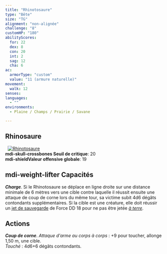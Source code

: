 ```yaml
---
title: "Rhinotosaure"
type: "Bête"
size: "TG"
alignment: "non-alignée"
challenge: "8"
customHP: "180"
abilityScores:
  for: 22
  dex: 8
  con: 20
  int: 2
  sag: 12
  cha: 6
ac:
  armorType: "custom"
  value: "11 (armure naturelle)"
movement:
  walk: 12
senses:
languages:
  - ""
environments:
  - Plaine / Champs / Prairie / Savane

---
```

## Rhinosaure
&nbsp;
[![Rhinotosaure](https://www.douaratil.fr/illustrations/bete/rhinotosaurem.png)](https://www.douaratil.fr/illustrations/bete/rhinotosaure.jpg)  
**<v-icon>mdi-skull-crossbones</v-icon> Seuil de critique**: 20            
**<v-icon>mdi-shield</v-icon>Valeur offensive globale**: 19     
## <v-icon>mdi-weight-lifter</v-icon> Capacités
_**Charge**_. Si le Rhinotosaure se déplace en ligne droite sur une distance minimale de 6 mètres vers une cible contre laquelle il réussit ensuite une attaque de coup de corne lors du même tour, sa victime subit 4d6 dégâts contondants supplémentaires. Si la cible est une créature, elle doit réussir un [jet de sauvegarde](/utiliser-les-caracteristiques/#jets-de-sauvegarde) de Force DD 18 pour ne pas être jetée [_à terre_](/gerer-la-sante-du-personnage/#a-terre).

## Actions
_**Coup de corne**_. _Attaque d'arme au corps à corps_ : +9 pour toucher, allonge 1,50 m, une cible.  
_Touché_ : 4d6+6 dégâts contondants.
